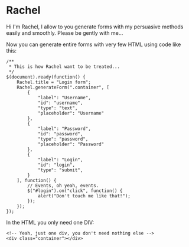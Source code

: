 # Rachel
Hi I'm Rachel, I allow to you generate forms with my persuasive methods easily and smoothly. Please be gently with me...

Now you can generate entire forms with very few HTML using code like this:

```
/**
 * This is how Rachel want to be treated...
 */
$(document).ready(function() {
    Rachel.title = "Login form";
    Rachel.generateForm(".container", [
        {
            "label": "Username",
            "id": "username",
            "type": "text",
            "placeholder": "Username"
        },
        {
            "label": "Password",
            "id": "password",
            "type": "password",
            "placeholder": "Password"
        },
        {
            "label": "Login",
            "id": "login",
            "type": "submit",
        }
    ], function() {
        // Events, oh yeah, events.
        $("#login").on("click", function() {
            alert("Don't touch me like that!");
        });
    });
});
```

In the HTML you only need one DIV:
```
<!-- Yeah, just one div, you don't need nothing else -->
<div class="container"></div>
```
